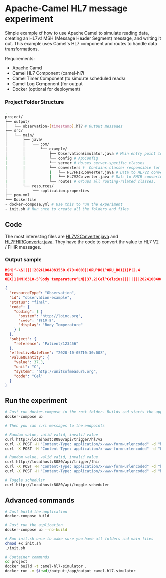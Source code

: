 # Apache-Camel HL7 message experiment

Simple example of how to use Apache Camel to simulate reading data, creating an HL7v2 MSH (Message Header Segment) message, and writing it out. This example uses Camel's HL7 component and routes to handle data transformations.

Requirements:
- Apache Camel
- Camel HL7 Component (camel-hl7)
- Camel Timer Component (to simulate scheduled reads)
- Camel Log Component (for output)
- Docker (optional for deployment)

### Project Folder Structure

```bash
.
project/
├── output/
│   └── observation-[timestamp].hl7 # Output messages
├── src/
│   └── main/
│       ├── java/
│       │   └── com/
│       │       └── example/
│       │           ├── ObservationSimulator.java # Main entry point to application
|       |           └── config # AppConfig
|       |           └── server # Houses server-specific classes
|       |           └── converters #  Contains classes responsible for data conversion.
│       │           |   └── HL7FHIRConverter.java # Data to HL7V2 converter
│       │           |   └── HL7V2Converter.java # Data to FHIR converter
|       |           └── routes # Groups all routing-related classes.
│       └── resources/
│           └── application.properties
├── pom.xml
└── Dockerfile
- docker-compose.yml # Use this to run the experiment
- init.sh # Run once to create all the folders and files
```

## Code

The most interesting files are [HL7V2Converter.java](src/main/java/com/example/HL7V2Converter.java) and [HL7FHIRConverter.java](src/main/java/com/example/HL7FHIRConverter.java). They have the code to convert the value to HL7 V2 / FHIR messages.

### Output sample

```json
MSH|^~\&|||||20241004083550.079+0000||ORU^R01^ORU_R01|1|P|2.4
OBR|
OBX|1|NM|8310-5^Body temperature^LN||37.2|Cel^Celsius||||||||20241004083550
```

```json
{
  "resourceType": "Observation",
  "id": "observation-example",
  "status": "final",
  "code": {
    "coding": [ {
      "system": "http://loinc.org",
      "code": "8310-5",
      "display": "Body Temperature"
    } ]
  },
  "subject": {
    "reference": "Patient/123456"
  },
  "effectiveDateTime": "2020-10-05T10:30:00Z",
  "valueQuantity": {
    "value": 37.0,
    "unit": "C",
    "system": "http://unitsofmeasure.org",
    "code": "Cel"
  }
}
```

## Run the experiment

```bash
# Just run docker-compose in the root folder. Builds and starts the application
docker-compose up

# Then you can curl messages to the endpoints

# Random value, valid valid, invalid value
curl http://localhost:8080/api/trigger/hl7v2
curl -X POST -H "Content-Type: application/x-www-form-urlencoded" -d "bodyTemp=37.5" http://localhost:8080/api/trigger/hl7v2
curl -X POST -H "Content-Type: application/x-www-form-urlencoded" -d "bodyTemp=43.0" http://localhost:8080/api/trigger/hl7v2

# Random value, valid valid, invalid value
curl http://localhost:8080/api/trigger/fhir
curl -X POST -H "Content-Type: application/x-www-form-urlencoded" -d "bodyTemp=37.5" http://localhost:8080/api/trigger/fhir
curl -X POST -H "Content-Type: application/x-www-form-urlencoded" -d "bodyTemp=43.0" http://localhost:8080/api/trigger/fhir

# Toggle scheduler
curl http://localhost:8080/api/toggle-scheduler
```

## Advanced commands

```bash
# Just build the application
docker-compose build

# Just run the application
docker-compose up --no-build
```

```bash
# Run init.sh once to make sure you have all folders and main files
chmod +x init.sh
./init.sh
```

```bash
# Container commands
cd project
docker build -t camel-hl7-simulator .
docker run -v $(pwd)/output:/app/output camel-hl7-simulator
```

